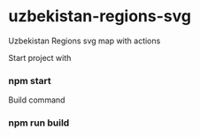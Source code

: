 # uzbekistan-regions-svg
Uzbekistan Regions svg map with actions

Start project with
### npm start

Build command

### npm run build